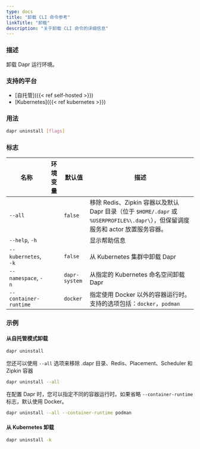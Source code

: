 ```yaml
---
type: docs
title: "卸载 CLI 命令参考"
linkTitle: "卸载"
description: "关于卸载 CLI 命令的详细信息"
---
```


### 描述

卸载 Dapr 运行环境。

### 支持的平台

- [自托管]({{< ref self-hosted >}})
- [Kubernetes]({{< ref kubernetes >}})

### 用法

```bash
dapr uninstall [flags]
```

### 标志

| 名称                 | 环境变量             | 默认值       | 描述                                                                                                                                         |
| -------------------- | -------------------- | ------------- | --------------------------------------------------------------------------------------------------------------------------------------------------- |
| `--all`              |                      | `false`       | 移除 Redis、Zipkin 容器以及默认 Dapr 目录（位于 `$HOME/.dapr` 或 `%USERPROFILE%\.dapr\`），但保留调度服务和 actor 放置服务容器。 |
| `--help`, `-h`       |                      |               | 显示帮助信息                                                                                                                             |
| `--kubernetes`, `-k` |                      | `false`       | 从 Kubernetes 集群中卸载 Dapr                                                                                                            |
| `--namespace`, `-n`  |                      | `dapr-system` | 从指定的 Kubernetes 命名空间卸载 Dapr                                                                                                     |
|  `--container-runtime`  |              |    `docker`      | 指定使用 Docker 以外的容器运行时。支持的选项包括：`docker`，`podman` |

### 示例

#### 从自托管模式卸载

```bash
dapr uninstall
```

您还可以使用 `--all` 选项来移除 .dapr 目录、Redis、Placement、Scheduler 和 Zipkin 容器

```bash
dapr uninstall --all
```

在配置 Dapr 时，您可以指定不同的容器运行时。如果省略 `--container-runtime` 标志，默认使用 Docker。

```bash
dapr uninstall --all --container-runtime podman
```

#### 从 Kubernetes 卸载

```bash
dapr uninstall -k
```